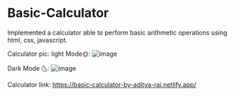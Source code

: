 # Basic-Calculator
Implemented a calculator able to perform basic arithmetic operations using html, css, javascript.

Calculator pic:
light Mode🌞:
![image](https://user-images.githubusercontent.com/101923897/226111690-97898371-4cf2-4939-ab3b-6a5e3b3012d6.png)

Dark Mode 🌜:
![image](https://user-images.githubusercontent.com/101923897/226111736-541e77c2-0cb0-4aa8-bccf-6e254b2bcf54.png)


Calculator link: https://basic-calculator-by-aditya-rai.netlify.app/
